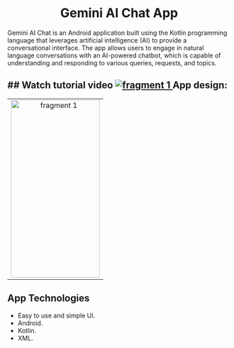 <h1 align="center">
 Gemini AI Chat App
</h1>
Gemini AI Chat is an Android application built using the Kotlin programming language that leverages artificial intelligence (AI) to provide a conversational interface.
The app allows users to engage in natural language conversations with an AI-powered chatbot, which is capable of understanding and responding to various queries, requests, and topics.
<h2>
## Watch tutorial video
<a href="https://youtu.be/mvjmf9Xlkqo" target="blank">
<img alt="fragment 1" src="https://i.ibb.co/pJ7VXcV/Minimal-Simple-Photography-You-Tube-Thumbnail-1.png"/>
 </a>
 App design:
</h2>
<table> 
   <tr> 
  <td align="center"> 
<img height="400" width="200" alt="fragment 1" 
  src="https://i.ibb.co/VQmJxH3/Screenshot-20240302-223414-Gallery.jpg"/>
  </td>
   </tr>
</table>

  ## App Technologies

- Easy to use and simple UI.
- Android.
- Kotlin.
- XML.
